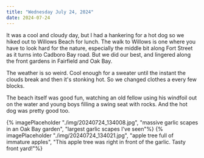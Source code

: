 ```yaml
---
title: "Wednesday July 24, 2024"
date: 2024-07-24
---
```

It was a cool and cloudy day, but I had a hankering for a hot dog so we hiked out to Willows Beach for lunch.  The walk to Willows is one where you have to look hard for the nature, especially the middle bit along Fort Street as it turns into Cadboro Bay road.  But we did our best, and lingered along the front gardens in Fairfield and Oak Bay.  

The weather is so weird.  Cool enough for a sweater until the instant the clouds break and then it's stonking hot.  So we changed clothes a every few blocks.

The beach itself was good fun, watching an old fellow using his windfoil out on the water and young boys filling a swing seat with rocks.  And the hot dog was pretty good too.

{% imagePlaceholder "./img/20240724_134008.jpg", "massive garlic scapes in an Oak Bay garden", "largest garlic scapes I've seen"%}
{% imagePlaceholder "./img/20240724_134021.jpg", "apple tree full of immature apples", "This apple tree was right in front of the garlic.  Tasty front yard!"%}